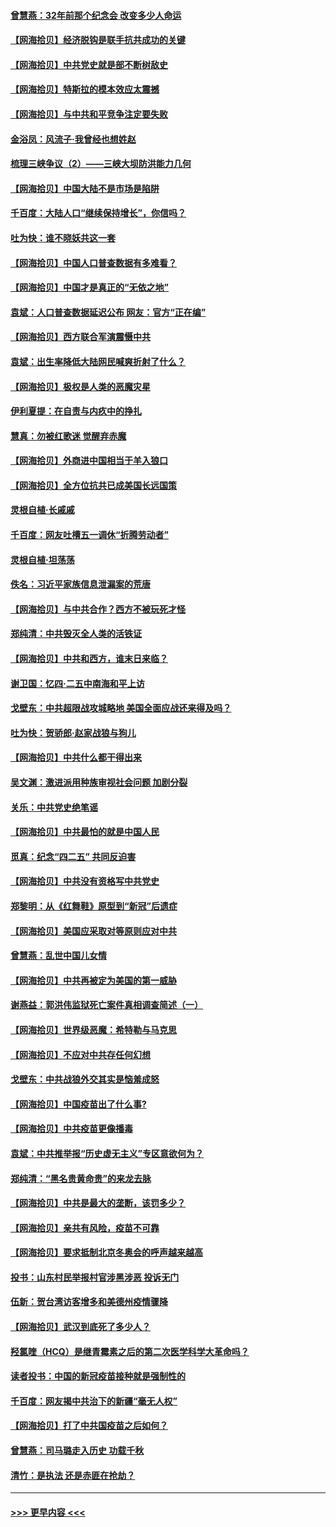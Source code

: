 #### [曾慧燕：32年前那个纪念会 改变多少人命运](../pages/nsc993/n12934233.md?t=05100502) 
#### [【网海拾贝】经济脱钩是联手抗共成功的关键](../pages/nsc993/n12934176.md?t=05100502) 
#### [【网海拾贝】中共党史就是部不断树敌史](../pages/nsc993/n12932844.md?t=05100502) 
#### [【网海拾贝】特斯拉的模本效应太震撼](../pages/nsc993/n12925626.md?t=05100502) 
#### [【网海拾贝】与中共和平竞争注定要失败](../pages/nsc993/n12923326.md?t=05100502) 
#### [金浴凤：风流子‧我曾经也想姓赵](../pages/nsc993/n12920911.md?t=05100502) 
#### [梳理三峡争议（2）——三峡大坝防洪能力几何](../pages/nsc993/n12920173.md?t=05100502) 
#### [【网海拾贝】中国大陆不是市场是陷阱](../pages/nsc993/n12920143.md?t=05100502) 
#### [千百度：大陆人口“继续保持增长”，你信吗？](../pages/nsc993/n12918946.md?t=05100502) 
#### [吐为快：谁不晓妖共这一套](../pages/nsc993/n12918941.md?t=05100502) 
#### [【网海拾贝】中国人口普查数据有多难看？](../pages/nsc993/n12917822.md?t=05100502) 
#### [【网海拾贝】中国才是真正的“无依之地”](../pages/nsc993/n12915845.md?t=05100502) 
#### [袁斌：人口普查数据延迟公布 网友：官方“正在编”](../pages/nsc993/n12915748.md?t=05100502) 
#### [【网海拾贝】西方联合军演震慑中共](../pages/nsc993/n12913466.md?t=05100502) 
#### [袁斌：出生率降低大陆网民喊爽折射了什么？](../pages/nsc993/n12913365.md?t=05100502) 
#### [【网海拾贝】极权是人类的恶魔灾星](../pages/nsc993/n12910697.md?t=05100502) 
#### [伊利夏提：在自责与内疚中的挣扎](../pages/nsc993/n12910493.md?t=05100502) 
#### [慧真：勿被红歌迷 觉醒弃赤魔](../pages/nsc993/n12910485.md?t=05100502) 
#### [【网海拾贝】外商进中国相当于羊入狼口](../pages/nsc993/n12908274.md?t=05100502) 
#### [【网海拾贝】全方位抗共已成美国长远国策](../pages/nsc993/n12906878.md?t=05100502) 
#### [灵根自植‧长戚戚](../pages/nsc993/n12905585.md?t=05100502) 
#### [千百度：网友吐槽五一调休“折腾劳动者”](../pages/nsc993/n12905934.md?t=05100502) 
#### [灵根自植‧坦荡荡](../pages/nsc993/n12905562.md?t=05100502) 
#### [佚名：习近平家族信息泄漏案的荒唐](../pages/nsc993/n12904705.md?t=05100502) 
#### [【网海拾贝】与中共合作？西方不被玩死才怪](../pages/nsc993/n12903873.md?t=05100502) 
#### [郑纯清：中共毁灭全人类的活铁证](../pages/nsc993/n12903785.md?t=05100502) 
#### [【网海拾贝】中共和西方，谁末日来临？](../pages/nsc993/n12903482.md?t=05100502) 
#### [谢卫国：忆四‧二五中南海和平上访](../pages/nsc993/n12902192.md?t=05100502) 
#### [戈壁东：中共超限战攻城略地 美国全面应战还来得及吗？](../pages/nsc993/n12902297.md?t=05100502) 
#### [吐为快：贺骄郎‧赵家战狼与狗儿](../pages/nsc993/n12902280.md?t=05100502) 
#### [【网海拾贝】中共什么都干得出来](../pages/nsc993/n12897500.md?t=05100502) 
#### [吴文渊：激进派用种族审视社会问题 加剧分裂](../pages/nsc993/n12893881.md?t=05100502) 
#### [关乐：中共党史绝笔谣](../pages/nsc993/n12897270.md?t=05100502) 
#### [【网海拾贝】中共最怕的就是中国人民](../pages/nsc993/n12894705.md?t=05100502) 
#### [觅真：纪念“四二五” 共同反迫害](../pages/nsc993/n12894553.md?t=05100502) 
#### [【网海拾贝】中共没有资格写中共党史](../pages/nsc993/n12892231.md?t=05100502) 
#### [郑黎明：从《红舞鞋》原型到“新冠”后遗症](../pages/nsc993/n12890469.md?t=05100502) 
#### [【网海拾贝】美国应采取对等原则应对中共](../pages/nsc993/n12889176.md?t=05100502) 
#### [曾慧燕：乱世中国儿女情](../pages/nsc993/n12887931.md?t=05100502) 
#### [【网海拾贝】中共再被定为美国的第一威胁](../pages/nsc993/n12887580.md?t=05100502) 
#### [谢燕益：郭洪伟监狱死亡案件真相调查简述（一）](../pages/nsc993/n12885648.md?t=05100502) 
#### [【网海拾贝】世界级恶魔：希特勒与马克思](../pages/nsc993/n12884062.md?t=05100502) 
#### [【网海拾贝】不应对中共存任何幻想](../pages/nsc993/n12881460.md?t=05100502) 
#### [戈壁东：中共战狼外交其实是恼羞成怒](../pages/nsc993/n12880392.md?t=05100502) 
#### [【网海拾贝】中国疫苗出了什么事?](../pages/nsc993/n12879124.md?t=05100502) 
#### [【网海拾贝】中共疫苗更像播毒](../pages/nsc993/n12876631.md?t=05100502) 
#### [袁斌：中共推举报“历史虚无主义”专区意欲何为？](../pages/nsc993/n12876530.md?t=05100502) 
#### [郑纯清：“黑名贵黄命贵”的来龙去脉](../pages/nsc993/n12875589.md?t=05100502) 
#### [【网海拾贝】中共是最大的垄断，该罚多少？](../pages/nsc993/n12874006.md?t=05100502) 
#### [【网海拾贝】亲共有风险，疫苗不可靠](../pages/nsc993/n12872224.md?t=05100502) 
#### [【网海拾贝】要求抵制北京冬奥会的呼声越来越高](../pages/nsc993/n12868962.md?t=05100502) 
#### [投书：山东村民举报村官涉黑涉恶 投诉无门](../pages/nsc993/n12869726.md?t=05100502) 
#### [伍新：贺台湾访客增多和美德州疫情骤降](../pages/nsc993/n12865651.md?t=05100502) 
#### [【网海拾贝】武汉到底死了多少人？](../pages/nsc993/n12863707.md?t=05100502) 
#### [羟氯喹（HCQ）是继青霉素之后的第二次医学科学大革命吗？](../pages/nsc993/n12638564.md?t=05100502) 
#### [读者投书：中国的新冠疫苗接种就是强制性的](../pages/nsc993/n12859932.md?t=05100502) 
#### [千百度：网友揭中共治下的新疆“毫无人权”](../pages/nsc993/n12858385.md?t=05100502) 
#### [【网海拾贝】打了中共国疫苗之后如何？](../pages/nsc993/n12857866.md?t=05100502) 
#### [曾慧燕：司马璐走入历史 功载千秋](../pages/nsc993/n12856996.md?t=05100502) 
#### [清竹：是执法 还是赤匪在抢劫？](../pages/nsc993/n12856952.md?t=05100502) 

----
#### [ >>> 更早内容 <<< ](../indexes/nsc993-earlier.md)
